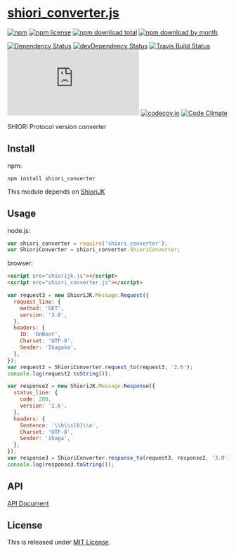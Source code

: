 # [shiori_converter.js](https://github.com/Narazaka/shiori_converter.js)

[![npm](https://img.shields.io/npm/v/shiori_converter.svg)](https://www.npmjs.com/package/shiori_converter)
[![npm license](https://img.shields.io/npm/l/shiori_converter.svg)](https://www.npmjs.com/package/shiori_converter)
[![npm download total](https://img.shields.io/npm/dt/shiori_converter.svg)](https://www.npmjs.com/package/shiori_converter)
[![npm download by month](https://img.shields.io/npm/dm/shiori_converter.svg)](https://www.npmjs.com/package/shiori_converter)

[![Dependency Status](https://david-dm.org/Narazaka/shiori_converter.js.svg)](https://david-dm.org/Narazaka/shiori_converter.js)
[![devDependency Status](https://david-dm.org/Narazaka/shiori_converter.js/dev-status.svg)](https://david-dm.org/Narazaka/shiori_converter.js#info=devDependencies)
[![Travis Build Status](https://travis-ci.org/Narazaka/shiori_converter.js.svg)](https://travis-ci.org/Narazaka/shiori_converter.js)
[![AppVeyor Build Status](https://ci.appveyor.com/api/projects/status/github/Narazaka/shiori_converter.js?svg=true)](https://ci.appveyor.com/project/Narazaka/shiori-converter-js)
[![codecov.io](https://codecov.io/github/Narazaka/shiori_converter.js/coverage.svg?branch=master)](https://codecov.io/github/Narazaka/shiori_converter.js?branch=master)
[![Code Climate](https://codeclimate.com/github/Narazaka/shiori_converter.js/badges/gpa.svg)](https://codeclimate.com/github/Narazaka/shiori_converter.js)

SHIORI Protocol version converter

## Install

npm:
```
npm install shiori_converter
```

This module depends on [ShioriJK](https://github.com/Narazaka/shiorijk)

## Usage

node.js:
```javascript
var shiori_converter = require('shiori_converter');
var ShioriConverter = shiori_converter.ShioriConverter;
```

browser:
```html
<script src="shiorijk.js"></script>
<script src="shiori_converter.js"></script>
```

```javascript
var request3 = new ShioriJK.Message.Request({
  request_line: {
    method: 'GET',
    version: '3.0',
  },
  headers: {
    ID: 'OnBoot',
    Charset: 'UTF-8',
    Sender: 'Ikagaka',
  },
});
var request2 = ShioriConverter.request_to(request3, '2.6');
console.log(request2.toString());

var response2 = new ShioriJK.Message.Response({
  status_line: {
    code: 200,
    version: '2.6',
  },
  headers: {
    Sentence: '\\h\\s[0]\\e',
    Charset: 'UTF-8',
    Sender: 'ikaga',
  },
});
var response3 = ShioriConverter.response_to(request3, response2, '3.0');
console.log(response3.toString());
```

## API

[API Document](https://narazaka.github.io/shiori_converter.js/index.html)

## License

This is released under [MIT License](http://narazaka.net/license/MIT?2015).
